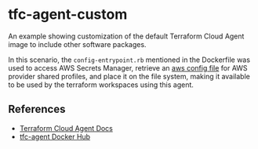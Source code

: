 # tfc-agent-custom

An example showing customization of the default Terraform Cloud Agent image to include other software packages.

In this scenario, the `config-entrypoint.rb` mentioned in the Dockerfile was used to access AWS Secrets Manager, retrieve an [aws config file](https://docs.aws.amazon.com/credref/latest/refdocs/creds-config-files.html) for AWS provider shared profiles, and place it on the file system, making it available to be used by the terraform workspaces using this agent.

## References
* [Terraform Cloud Agent Docs](https://www.terraform.io/docs/cloud/workspaces/agent.html)
* [tfc-agent Docker Hub](https://hub.docker.com/r/hashicorp/tfc-agent)